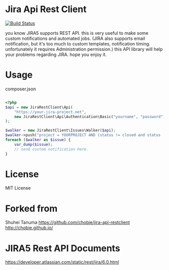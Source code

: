 # Jira Api Rest Client

[![Build Status](https://secure.travis-ci.org/chobie/jira-api-restclient.png)](http://travis-ci.org/chobie/jira-api-restclient)


you know JIRA5 supports REST API. this is very useful to make some custom notifications and automated jobs.
(JIRA also supports email notification, but it's too much to custom templates, notification timing. unfortunately it requires Administration permission.)
this API library will help your problems regarding JIRA. hope you enjoy it.

# Usage

composer.json

```

```


````php
<?php
$api = new JiraRestClient\Api(
    "https://your-jira-project.net",
    new JiraRestClient\Api\Authentication\Basic("yourname", "password")
);

$walker = new JiraRestClient\Issues\Walker($api);
$walker->push("project = YOURPROJECT AND (status != closed and status != resolved) ORDER BY priority DESC");
foreach ($walker as $issue) {
    var_dump($issue);
    // send custom notification here.
}
````

# License

MIT License

# Forked from

Shuhei Tanuma
https://github.com/chobie/jira-api-restclient
http://chobie.github.io/


# JIRA5 Rest API Documents

https://developer.atlassian.com/static/rest/jira/6.0.html
